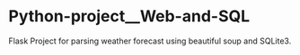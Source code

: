 # Python-project__Web-and-SQL
Flask Project for parsing weather forecast using beautiful soup and SQLite3.

